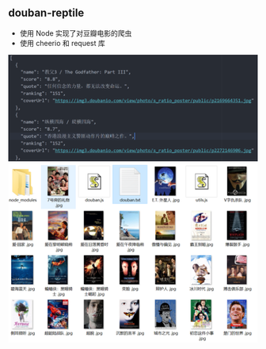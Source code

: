 ## douban-reptile

- 使用 Node 实现了对豆瓣电影的爬虫
- 使用 cheerio 和 request 库

![image](https://github.com/taoowuu/douban-reptile/raw/master/reptile1.PNG)
![image](https://github.com/taoowuu/douban-reptile/raw/master/reptile2.PNG)
